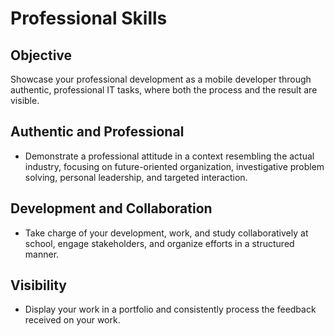 # Professional Skills

## Objective

Showcase your professional development as a mobile developer through authentic, professional IT tasks, where both the process and the result are visible.

## Authentic and Professional

- Demonstrate a professional attitude in a context resembling the actual industry, focusing on future-oriented organization, investigative problem solving, personal leadership, and targeted interaction.

## Development and Collaboration

- Take charge of your development, work, and study collaboratively at school, engage stakeholders, and organize efforts in a structured manner.

## Visibility

- Display your work in a portfolio and consistently process the feedback received on your work.
